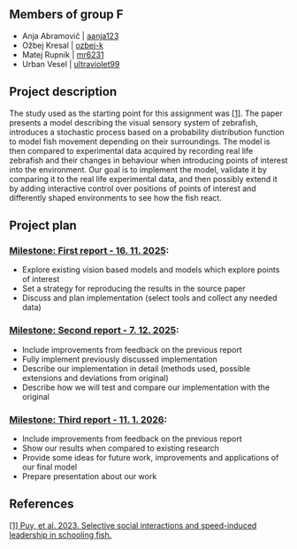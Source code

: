 
## Members of group F
- Anja Abramovič | [aanja123](https://github.com/aanja123)
- Ožbej Kresal | [ozbej-k](https://github.com/ozbej-k)
- Matej Rupnik | [mr6231](https://github.com/mr6231)
- Urban Vesel | [ultraviolet99](https://github.com/ultraviolet99)

## Project description
The study used as the starting point for this assignment was [[1]](#1). The paper presents a model describing the visual sensory system of zebrafish, introduces a stochastic process based on a probability distribution function to model fish movement depending on their surroundings. The model is then compared to experimental data acquired by recording real life zebrafish and their changes in behaviour when introducing points of interest into the environment. Our goal is to implement the model, validate it by comparing it to the real life experimental data, and then possibly extend it by adding interactive control over positions of points of interest and differently shaped environments to see how the fish react.

## Project plan
### [Milestone: First report - 16. 11. 2025](https://github.com/ozbej-k/Skupinsko-Vedenje-25-26-GroupF/milestone/1):
- Explore existing vision based models and models which explore points of interest
- Set a strategy for reproducing the results in the source paper
- Discuss and plan implementation (select tools and collect any needed data)

### [Milestone: Second report - 7. 12. 2025](https://github.com/ozbej-k/Skupinsko-Vedenje-25-26-GroupF/milestone/2):
- Include improvements from feedback on the previous report
- Fully implement previously discussed implementation
- Describe our implementation in detail (methods used, possible extensions and deviations from original)
- Describe how we will test and compare our implementation with the original

### [Milestone: Third report - 11. 1. 2026](https://github.com/ozbej-k/Skupinsko-Vedenje-25-26-GroupF/milestone/3):
- Include improvements from feedback on the previous report
- Show our results when compared to existing research
- Provide some ideas for future work, improvements and applications of our final model
- Prepare presentation about our work

## References
<a id="1" href="https://royalsocietypublishing.org/doi/10.1098/rsos.150473">[1] Puy, et al. 2023. Selective social interactions and speed-induced leadership in schooling fish.</a> 
